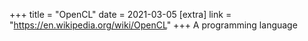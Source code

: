 +++
title = "OpenCL"
date = 2021-03-05
[extra]
link = "https://en.wikipedia.org/wiki/OpenCL"
+++
A programming language

